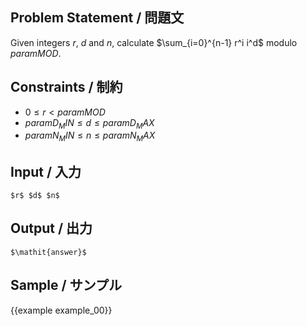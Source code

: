 Problem Statement / 問題文
---------

Given integers $r$, $d$ and $n$, calculate $\sum_{i=0}^{n-1} r^i i^d$ modulo ${{param MOD}}$.

Constraints / 制約
---------

- $0 \le r < {{param MOD}}$
- ${{param D_MIN}} \le d \le {{param D_MAX}}$
- ${{param N_MIN}} \le n \le {{param N_MAX}}$

Input / 入力
---------

~~~
$r$ $d$ $n$
~~~

Output / 出力
---------

~~~
$\mathit{answer}$
~~~

Sample / サンプル
---------

{{example example_00}}
